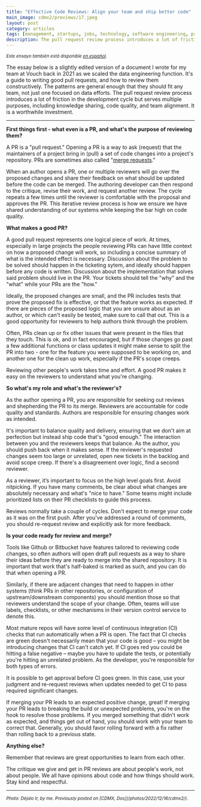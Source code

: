 ```yaml
---
title: "Effective Code Reviews: Align your team and ship better code"
main_image: cdmx2/previews/17.jpeg
layout: post
category: articles
tags: [management, startups, jobs, technology, software engineering, programming]
description: The pull request review process introduces a lot of friction in the development cycle but serves multiple purposes, including knowledge sharing, code quality, and team alignment. It is a worthwhile investment.
---
```


<small><em>Este ensayo también está disponible [en español](/articles/2024/07/10/pull-requests-es/).</em></small>

The essay below is a slightly edited version of a document I wrote for my team at Vouch back in 2021 as we scaled the data engineering function. It's a guide to writing good pull requests, and how to review them constructively. The patterns are general enough that they should fit any team, not just one focused on data efforts. The pull request review process introduces a lot of friction in the development cycle but serves multiple purposes, including knowledge sharing, code quality, and team alignment. It is a worthwhile investment.

<hr>

**First things first - what even is a PR, and what's the purpose of reviewing them?**

A PR is a "pull request." Opening a PR is a way to ask (request) that the maintainers of a project bring in (pull) a set of code changes into a project's repository. PRs are sometimes also called "[merge requests](https://stackoverflow.com/a/36666408)."

When an author opens a PR, one or multiple reviewers will go over the proposed changes and share their feedback on what should be updated before the code can be merged. The authoring developer can then respond to the critique, revise their work, and request another review. The cycle repeats a few times until the reviewer is comfortable with the proposal and approves the PR. This iterative review process is how we ensure we have shared understanding of our systems while keeping the bar high on code quality.

**What makes a good PR?**

A good pull request represents one logical piece of work. At times, especially in large projects the people reviewing PRs can have little context on how a proposed change will work, so including a concise summary of what is the intended effect is necessary. Discussion about the problem to be solved should happen in the ticketing sytem, and ideally should happen before any code is written. Discussion about the implementation that solves said problem should live in the PR. Your tickets should tell the "why" and the "what" while your PRs are the "how."

Ideally, the proposed changes are small, and the PR includes tests that prove the proposed fix is effective, or that the feature works as expected. If there are pieces of the proposed logic that you are unsure about as an author, or which can't easily be tested, make sure to call that out. This is a good opportunity for reviewers to help authors think through the problem.

Often, PRs clean up or fix other issues that were present in the files that they touch. This is ok, and in fact encouraged, but if those changes go past a few additional functions or class updates it might make sense to split the PR into two - one for the feature you were supposed to be working on, and another one for the clean up work, especially if the PR's scope creeps.

Reviewing other people's work takes time and effort. A good PR makes it easy on the reviewers to understand what you're changing.

**So what's my role and what's the reviewer's?**

As the author opening a PR, you are responsible for seeking out reviews and shepherding the PR to its merge. Reviewers are accountable for code quality and standards. Authors are responsible for ensuring changes work as intended.

It's important to balance quality and delivery, ensuring that we don't aim at perfection but instead ship code that's "good enough." The interaction between you and the reviewers keeps that balance. As the author, you should push back when it makes sense. If the reviewer's requested changes seem too large or unrelated, open new tickets in the backlog and avoid scope creep. If there's a disagreement over logic, find a second reviewer.

As a reviewer, it’s important to focus on the high level goals first. Avoid nitpicking. If you have many comments, be clear about what changes are absolutely necessary and what's "nice to have." Some teams might include prioritized lists on their PR checklists to guide this process.

Reviews normally take a couple of cycles. Don't expect to merge your code as it was on the first push. After you've addressed a round of comments, you should re-request review and explicitly ask for more feedback.

**Is your code ready for review and merge?**

Tools like Github or Bitbucket have features tailored to reviewing code changes, so often authors will open draft pull requests as a way to share their ideas before they are ready to merge into the shared repository. It is important that work that's half-baked is marked as such, and you can do that when opening a PR.

Similarly, if there are adjacent changes that need to happen in other systems (think PRs in other repositories, or configuration of upstream/downstream components) you should mention those so that reviewers understand the scope of your change. Often, teams will use labels, checklists, or other mechanisms in their version control service to denote this.

Most mature repos will have some level of continuous integration (CI) checks that run automatically when a PR is open. The fact that CI checks are green doesn't necessarily mean that your code is good – you might be introducing changes that CI can't catch yet. If CI goes red you could be hitting a false negative – maybe you have to update the tests, or potentially you're hitting an unrelated problem. As the developer, you're responsible for both types of errors.

It is possible to get approval before CI goes green. In this case, use your judgment and re-request reviews when updates needed to get CI to pass required significant changes.

If merging your PR leads to an expected positive change, great! If merging your PR leads to breaking the build or unexpected problems, you're on the hook to resolve those problems. If you merged something that didn't work as expected, and things get out of hand, you should work with your team to correct that. Generally, you should favor rolling forward with a fix rather than rolling back to a previous state.

**Anything else?**

Remember that reviews are great opportunities to learn from each other.

The critique we give and get in PR reviews are about people's work, not about people. We all have opinions about code and how things should work. Stay kind and respectful.

<hr>
<small><em>Photo: Déjalo Ir, by me. Previously posted on [CDMX, Dos](/photos/2022/12/16/cdmx2/).</em></small>
